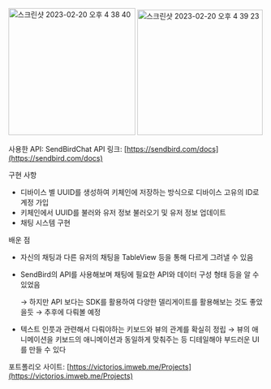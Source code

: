 <img width="250" alt="스크린샷 2023-02-20 오후 4 38 40" src="https://user-images.githubusercontent.com/76080066/220042563-2b19ab38-a95f-4b89-8457-40b618166433.png"> <img width="247" alt="스크린샷 2023-02-20 오후 4 39 23" src="https://user-images.githubusercontent.com/76080066/220042632-24a81541-9e11-41b3-a358-6128b10a9fe2.png">

사용한 API: SendBirdChat API
  링크: [https://sendbird.com/docs](https://sendbird.com/docs)

구현 사항

- 디바이스 별 UUID를 생성하여 키체인에 저장하는 방식으로 디바이스 고유의 ID로 계정 가입
- 키체인에서 UUID를 불러와 유저 정보 불러오기 및 유저 정보 업데이트
- 채팅 시스템 구현

배운 점

- 자신의 채팅과 다른 유저의 채팅을 TableView 등을 통해 다르게 그려낼 수 있음
    
- SendBird의 API를 사용해보며 채팅에 필요한 API와 데이터 구성 형태 등을 알 수 있었음
    
    → 하지만 API 보다는 SDK를 활용하여 다양한 델리게이트를 활용해보는 것도 좋았을듯
    → 추후에 다뤄볼 예정
    
- 텍스트 인풋과 관련해서 다뤄야하는 키보드와 뷰의 관계를 확실히 정립
    → 뷰의 애니메이션을 키보드의 애니메이션과 동일하게 맞춰주는 등 디테일해야 부드러운 UI를 만들 수 있다

포트폴리오 사이트: [https://victorios.imweb.me/Projects](https://victorios.imweb.me/Projects)
